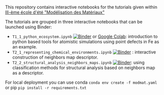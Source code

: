 This repository contains interactive notebooks for the tutorials given within [III-ème école d'été "Modélisation des Matériaux"](https://www.cinam.univ-mrs.fr/site/modmat/banyuls/index.php?page=Accueil)

The tutorials are grouped in three interactive notebooks that can be launched using Binder:
- `T1_1_python_ecosystem.ipynb` [![Binder](https://mybinder.org/badge_logo.svg)](https://mybinder.org/v2/gh/pgrigorev/ModMatEcole/HEAD?labpath=tutorials%2FT1_1_python_ecosystem.ipynb) or [Google Colab](https://drive.google.com/file/d/1xGqSGLQdB7HNGAZoHHVH_EPIn8NaiYeu/view?usp=sharing): introduction to python based tools for atomistic simulations using point defects in Fe as an example.
- `T2_1_representing_chemical_environments.ipynb` [![Binder](https://mybinder.org/badge_logo.svg)](https://mybinder.org/v2/gh/pgrigorev/ModMatEcole/HEAD?labpath=tutorials%2FT2_1_representing_chemical_environments.ipynb) : interactive construction of neighbors map descriptor.
- `T2_2_structural_analysis_neighbors_maps.ipynb` [![Binder](https://mybinder.org/badge_logo.svg)](https://mybinder.org/v2/gh/pgrigorev/ModMatEcole/HEAD?labpath=tutorials%2FT2_2_structural_analysis_neighbors_maps.ipynb): using classification methods for structural analysis based on neighbors map as a descriptor.


For local deployment you can use conda `conda env create -f modmat.yaml` or pip `pip install -r requirements.txt`

